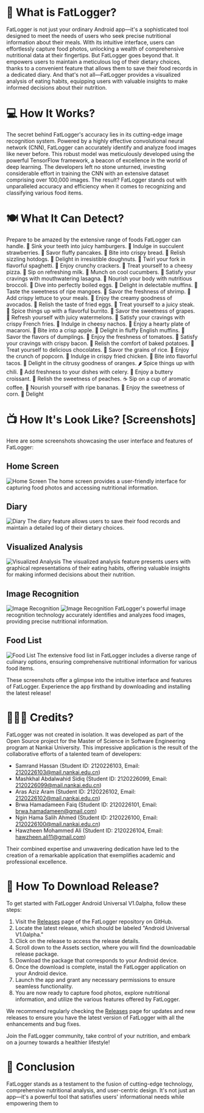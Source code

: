 # 📱 What is FatLogger?

FatLogger is not just your ordinary Android app—it's a sophisticated tool designed to meet the needs of users who seek precise nutritional information about their meals. With its intuitive interface, users can effortlessly capture food photos, unlocking a wealth of comprehensive nutritional data at their fingertips. But FatLogger goes beyond that. It empowers users to maintain a meticulous log of their dietary choices, thanks to a convenient feature that allows them to save their food records in a dedicated diary. And that's not all—FatLogger provides a visualized analysis of eating habits, equipping users with valuable insights to make informed decisions about their nutrition.

# 💻 How It Works?

The secret behind FatLogger's accuracy lies in its cutting-edge image recognition system. Powered by a highly effective convolutional neural network (CNN), FatLogger can accurately identify and analyze food images like never before. This robust model was meticulously developed using the powerful TensorFlow framework, a beacon of excellence in the world of deep learning. The developers left no stone unturned, investing considerable effort in training the CNN with an extensive dataset comprising over 100,000 images. The result? FatLogger stands out with unparalleled accuracy and efficiency when it comes to recognizing and classifying various food items.

# 🍽️ What It Can Detect?

Prepare to be amazed by the extensive range of foods FatLogger can handle. 🍔 Sink your teeth into juicy hamburgers. 🍓 Indulge in succulent strawberries. 🥞 Savor fluffy pancakes. 🍞 Bite into crispy bread. 🌭 Relish sizzling hotdogs. 🍩 Delight in irresistible doughnuts. 🍝 Twirl your fork in flavorful spaghetti. 🍪 Enjoy crunchy crackers. 🍕 Treat yourself to a cheesy pizza. 🥛 Sip on refreshing milk. 🥒 Munch on cool cucumbers. 🍝 Satisfy your cravings with mouthwatering lasagna. 🥦 Nourish your body with nutritious broccoli. 🥚 Dive into perfectly boiled eggs. 🧁 Delight in delectable muffins. 🥭 Taste the sweetness of ripe mangoes. 🦐 Savor the freshness of shrimp. 🥬 Add crispy lettuce to your meals. 🥑 Enjoy the creamy goodness of avocados. 🍳 Relish the taste of fried eggs. 🥩 Treat yourself to a juicy steak. 🌯 Spice things up with a flavorful burrito. 🍇 Savor the sweetness of grapes. 🍉 Refresh yourself with juicy watermelons. 🍟 Satisfy your cravings with crispy French fries. 🧀 Indulge in cheesy nachos. 🍝 Enjoy a hearty plate of macaroni. 🍎 Bite into a crisp apple. 🥞 Delight in fluffy English muffins. 🥟 Savor the flavors of dumplings. 🍅 Enjoy the freshness of tomatoes. 🥓 Satisfy your cravings with crispy bacon. 🥔 Relish the comfort of baked potatoes. 🍫 Treat yourself to delicious chocolates. 🍚 Savor the grains of rice. 🍿 Enjoy the crunch of popcorn. 🍗 Indulge in crispy fried chicken. 🌮 Bite into flavorful tacos. 🍊 Delight in the citrusy goodness of oranges. 🌶️ Spice things up with chili. 🌿 Add freshness to your dishes with celery. 🥐 Enjoy a buttery croissant. 🍑 Relish the sweetness of peaches. ☕ Sip on a cup of aromatic coffee. 🍌 Nourish yourself with ripe bananas. 🌽 Enjoy the sweetness of corn. 🍦 Delight

# 📺 How It's Look Like? [Screenshots]

Here are some screenshots showcasing the user interface and features of FatLogger:

## Home Screen
![Home Screen](screenshots/home.jpeg)
The home screen provides a user-friendly interface for capturing food photos and accessing nutritional information.

## Diary
![Diary](screenshots/diary.jpeg)
The diary feature allows users to save their food records and maintain a detailed log of their dietary choices.

## Visualized Analysis
![Visualized Analysis](screenshots/visualized_analysis.jpeg)
The visualized analysis feature presents users with graphical representations of their eating habits, offering valuable insights for making informed decisions about their nutrition.

## Image Recognition
![Image Recognition](screenshots/img_recognition_1.jpeg)
![Image Recognition](screenshots/img_recognition_2.jpeg)
FatLogger's powerful image recognition technology accurately identifies and analyzes food images, providing precise nutritional information.

## Food List
![Food List](screenshots/food_list.jpeg)
The extensive food list in FatLogger includes a diverse range of culinary options, ensuring comprehensive nutritional information for various food items.

These screenshots offer a glimpse into the intuitive interface and features of FatLogger. Experience the app firsthand by downloading and installing the latest release!

# 👨🏻‍💻 Credits?

FatLogger was not created in isolation. It was developed as part of the Open Source project for the Master of Science in Software Engineering program at Nankai University. This impressive application is the result of the collaborative efforts of a talented team of developers:

- Samrand Hassan (Student ID: 2120226103, Email: 2120226103@mail.nankai.edu.cn)
- Mashkhal Abdalwahid Sidiq (Student ID: 2120226099, Email: 2120226099@mail.nankai.edu.cn)
- Aras Aziz Aram (Student ID: 2120226102, Email: 2120226102@mail.nankai.edu.cn)
- Brwa Hamadameen Faiq (Student ID: 2120226101, Email: brwa.hamadameen@gmail.com)
- Ngin Hama Salih Ahmed (Student ID: 2120226100, Email: 2120226100@mail.nankai.edu.cn)
- Hawzheen Mohammed Ali (Student ID: 2120226104, Email: hawzheen.ali11@gmail.com)

Their combined expertise and unwavering dedication have led to the creation of a remarkable application that exemplifies academic and professional excellence.

# 📲 How To Download Release?

To get started with FatLogger Android Universal V1.0alpha, follow these steps:

1. Visit the [Releases](https://github.com/samrandhaji/FatLogger/releases) page of the FatLogger repository on GitHub.
2. Locate the latest release, which should be labeled "Android Universal V1.0alpha."
3. Click on the release to access the release details.
4. Scroll down to the Assets section, where you will find the downloadable release package.
5. Download the package that corresponds to your Android device.
6. Once the download is complete, install the FatLogger application on your Android device.
7. Launch the app and grant any necessary permissions to ensure seamless functionality.
8. You are now ready to capture food photos, explore nutritional information, and utilize the various features offered by FatLogger.

We recommend regularly checking the [Releases](https://github.com/samrandhaji/FatLogger/releases) page for updates and new releases to ensure you have the latest version of FatLogger with all the enhancements and bug fixes.

Join the FatLogger community, take control of your nutrition, and embark on a journey towards a healthier lifestyle!


# 🎯 Conclusion

FatLogger stands as a testament to the fusion of cutting-edge technology, comprehensive nutritional analysis, and user-centric design. It's not just an app—it's a powerful tool that satisfies users' informational needs while empowering them to
